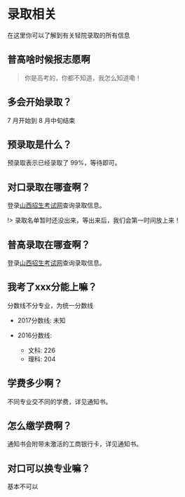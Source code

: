 # 录取相关

在这里你可以了解到有关轻院录取的所有信息

## 普高啥时候报志愿啊

> 你是高考的，你都不知道，我怎么知道嘞！

## 多会开始录取？

7 月开始到 8 月中旬结束

## 预录取是什么？

预录取表示已经录取了 99%，等待即可。

## 对口录取在哪查啊？

登录[山西招生考试网](www.sxkszx.cn)查询录取信息。

!> 录取名单暂时还没出来，等出来后，我们会第一时间放上来！

## 普高录取在哪查啊？

登录[山西招生考试网](www.sxkszx.cn)查询录取信息。

##  我考了xxx分能上嘛？

分数线不分专业，为统一分数线

* 2017分数线: 未知

* 2016分数线:
    * 文科: 226
    * 理科: 204

## 学费多少啊？

不同专业交不同的学费，详见通知书。

## 怎么缴学费啊？

通知书会附带未激活的工商银行卡，详见通知书。

##  对口可以换专业嘛？

基本不可以